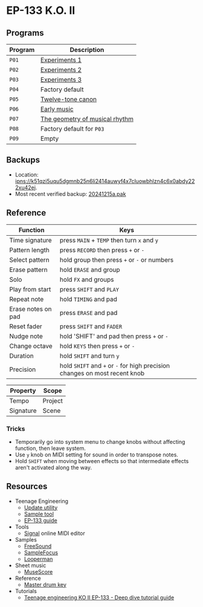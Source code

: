 # EP-133 K.O. II


## Programs

| Program | Description                                                                        |
| ------- | ---------------------------------------------------------------------------------- |
| `P01`   | [Experiments 1](Experiments/ReadMe.md#program-1)                                   |
| `P02`   | [Experiments 2](Experiments/ReadMe.md#program-2)                                   |
| `P03`   | [Experiments 3](Experiments/ReadMe.md#program-3)                                   |
| `P04`   | Factory default                                                                    |
| `P05`   | [Twelve-tone canon](Twelve-tone%20canon/ReadMe.md)                                 |
| `P06`   | [Early music](Early%20music/ReadMe.md)                                             |
| `P07`   | [The geometry of musical rhythm](The%20geometry%20of%20musical%20rhythm/ReadMe.md) |
| `P08`   | Factory default for `P03`                                                          |
| `P09`   | Empty                                                                              |


## Backups

- Location: [ipns://k51qzi5uqu5dgmnb25n6li2414auwyf4x7cluowbhlzn4c6x0abdy222xu42ej](http://ipfs.io/ipns/k51qzi5uqu5dgmnb25n6li2414auwyf4x7cluowbhlzn4c6x0abdy222xu42ej/backup/).
- Most recent verified backup: [20241215a.pak](https://ipfs.io/ipns/k51qzi5uqu5dgmnb25n6li2414auwyf4x7cluowbhlzn4c6x0abdy222xu42ej/backup/20241215a.pak)


## Reference

| Function           | Keys                                                                       |
| ------------------ | -------------------------------------------------------------------------- |
| Time signature     | press `MAIN` + `TEMP` then turn `x` and `y`                                |
| Pattern length     | press `RECORD` then press `+` or `-`                                       |
| Select pattern     | hold group then press `+` or `-` or numbers                                |
| Erase pattern      | hold `ERASE` and group                                                     |
| Solo               | hold `FX` and groups                                                       |
| Play from start    | press `SHIFT` and `PLAY`                                                   |
| Repeat note        | hold `TIMING` and pad                                                      |
| Erase notes on pad | press `ERASE` and pad                                                      |
| Reset fader        | press `SHIFT` and `FADER`                                                  |
| Nudge note         | hold 'SHIFT' and pad then press `+` or `-`                                 |
| Change octave      | hold `KEYS` then press `+` or `-`                                          |
| Duration           | hold `SHIFT` and turn `y`                                                  |
| Precision          | hold `SHIFT` and `+` or `-` for high precision changes on most recent knob |

| Property  | Scope   |
| --------- | ------- |
| Tempo     | Project |
| Signature | Scene   |


### Tricks

- Temporarily go into system menu to change knobs without affecting function, then leave system.
- Use `y` knob on MIDI setting for sound in order to transpose notes.
- Hold `SHIFT` when moving between effects so that intermediate effects aren't activated along the way.


## Resources

- Teenage Engineering
    - [Update utility](https://teenage.engineering/apps/update)
    - [Sample tool](https://teenage.engineering/apps/ep-sample-tool)
    - [EP-133 guide](https://teenage.engineering/guides/ep-133)
- Tools
    - [Signal](https://signal.vercel.app/) online MIDI editor
- Samples
    - [FreeSound](https://freesound.org/)
    - [SampleFocus](https://samplefocus.com/)
    - [Looperman](https://www.looperman.com/)
- Sheet music
    - [MuseScore](https://musescore.com/)
 - Reference
     - [Master drum key](https://cdn.shopify.com/s/files/1/0559/8055/6373/files/Master-Drum-Key_R2.pdf)
 - Tutorials
    - [Teenage engineering KO II EP-133 - Deep dive tutorial guide](https://youtu.be/czGfzmni7q4)

